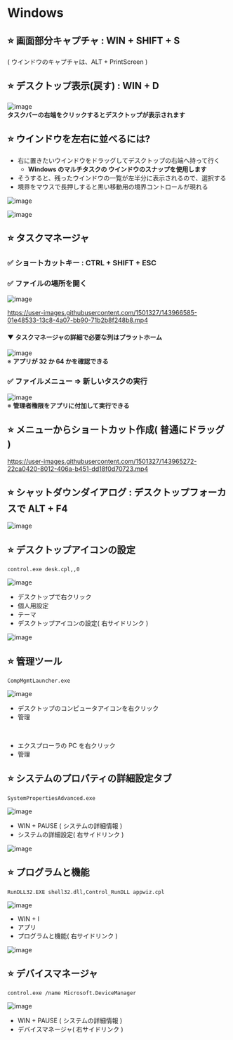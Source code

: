 # Windows
## ⭐ 画面部分キャプチャ : WIN + SHIFT + S
( ウインドウのキャプチャは、ALT + PrintScreen )

## ⭐ デスクトップ表示(戻す) : WIN + D
![image](https://user-images.githubusercontent.com/1501327/143732733-643d7e3c-cf3b-458a-b32c-286e9b2305a0.png)\
**タスクバーの右端をクリックするとデスクトップが表示されます**

## ⭐ ウインドウを左右に並べるには?
- 右に置きたいウインドウをドラッグしてデスクトップの右端へ持って行く
   - **Windows のマルチタスクの ウインドウのスナップを使用します**
- そうすると、残ったウインドウの一覧が左半分に表示されるので、選択する
- 境界をマウスで長押しすると黒い移動用の境界コントロールが現れる

![image](https://user-images.githubusercontent.com/1501327/143967379-7dd99637-a05d-4fd6-a2a6-b7ea35334be4.png)


![image](https://user-images.githubusercontent.com/1501327/143733503-bef7a189-0b12-44bc-bbb3-0cf25ba69480.png)

## ⭐ タスクマネージャ
### ✅ ショートカットキー : CTRL + SHIFT + ESC

### ✅ ファイルの場所を開く
![image](https://user-images.githubusercontent.com/1501327/143967155-dff4d7fa-f516-42a4-87ea-d8c466b38987.png)

https://user-images.githubusercontent.com/1501327/143966585-01e48533-13c8-4a07-bb90-71b2b8f248b8.mp4

#### ▼ タスクマネージャの詳細で必要な列はプラットホーム
![image](https://user-images.githubusercontent.com/1501327/143733802-d39c8668-99da-41af-b6e9-9ab342f3a179.png)\
※ **アプリが 32 か 64 かを確認できる**

### ✅ ファイルメニュー => 新しいタスクの実行

![image](https://user-images.githubusercontent.com/1501327/143733976-162e2e79-1d81-40b4-aa52-9dde6ba06fba.png)\
※ **管理者権限をアプリに付加して実行できる**

## ⭐ メニューからショートカット作成( 普通にドラッグ )
https://user-images.githubusercontent.com/1501327/143965272-22ca0420-8012-406a-b451-dd18f0d70723.mp4

## ⭐ シャットダウンダイアログ : デスクトップフォーカスで ALT + F4
![image](https://user-images.githubusercontent.com/1501327/143975037-70baa020-c92a-462e-a646-43367406151f.png)

## ⭐ デスクトップアイコンの設定
```
control.exe desk.cpl,,0
```
![image](https://user-images.githubusercontent.com/1501327/143975298-7d9dc3cb-4c93-4b4d-89e7-f00144bfb7a9.png)

- デスクトップで右クリック
- 個人用設定
- テーマ
- デスクトップアイコンの設定( 右サイドリンク )

![image](https://user-images.githubusercontent.com/1501327/143975539-a59da7ca-edcd-4ab8-88c6-4d0b0e60bce9.png)

## ⭐ 管理ツール
```
CompMgmtLauncher.exe
```
![image](https://user-images.githubusercontent.com/1501327/143976075-9c2a0fef-64f9-49cb-93a7-1508e81316b3.png)

- デスクトップのコンピュータアイコンを右クリック
- 管理

<br>

- エクスプローラの PC を右クリック
- 管理

## ⭐ システムのプロパティの詳細設定タブ
```
SystemPropertiesAdvanced.exe
```
![image](https://user-images.githubusercontent.com/1501327/143976761-93e1eea5-bb48-4b70-933d-06c1d33f79ec.png)
- WIN + PAUSE ( システムの詳細情報 )
- システムの詳細設定( 右サイドリンク )

![image](https://user-images.githubusercontent.com/1501327/143976976-3baa7a3a-4dfd-4053-bf76-6c61db166041.png)

## ⭐ プログラムと機能
```
RunDLL32.EXE shell32.dll,Control_RunDLL appwiz.cpl
```
![image](https://user-images.githubusercontent.com/1501327/143977364-9394f9f0-4bd2-4cc1-903c-6be9e6fa09bf.png)
- WIN + I
- アプリ
- プログラムと機能( 右サイドリンク )

![image](https://user-images.githubusercontent.com/1501327/143977490-4d15dab4-c31f-4551-bf75-a19acc3a604c.png)

## ⭐ デバイスマネージャ
```
control.exe /name Microsoft.DeviceManager
```
![image](https://user-images.githubusercontent.com/1501327/143978005-b7e8a112-afa7-48d7-a7db-e5f0fc1fe318.png)
- WIN + PAUSE ( システムの詳細情報 )
- デバイスマネージャ( 右サイドリンク )


